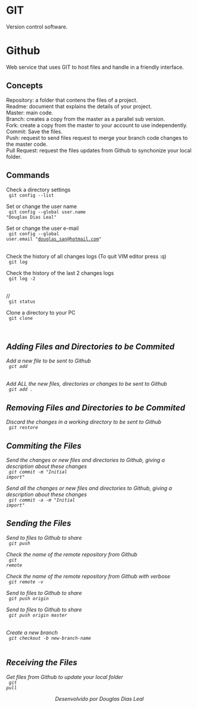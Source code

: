 # GIT
Version control software.

# Github
Web service that uses GIT to host files and handle in a friendly interface.

## Concepts
Repository: a folder that contens the files of a project.<br>
Readme: document that explains the details of your project.<br>
Master: main code.<br>
Branch: creates a copy from the master as a parallel sub version.<br>
Fork: create a copy from the master to your account to use independently.<br>
Commit: Save the files.<br>
Push: request to send files request to merge your branch code changes to the master code.<br>
Pull Request: request the files updates from Github to synchonize your local folder.<br>

## Commands

Check a directory settings
<br>
<code>
    git config --list
</code>
<br>

Set or change the user name
<br>
<code>
    git config --global user.name "Douglas Dias Leal"
</code>
<br>

Set or change the user e-mail
<br>
<code>
    git config --global user.email "douglas_san@hotmail.com"
</code>
<br>

Check the history of all changes logs (To quit VIM editor press :q)
<br>
<code>
    git log
</code>
<br>

Check the history of the last 2 changes logs
<br>
<code>
    git log -2
</code>
<br>

//
<br>
<code>
    git status
</code>
<br>

Clone a directory to your PC
<br>
<code>
    git clone <address>
</code>
<br>

## Adding Files and Directories to be Commited
Add a new file to be sent to Github
<br>
<code>
    git add <file>
</code>
<br>

Add ALL the new files, directories or changes to be sent to Github
<br>
<code>
    git add .
</code>
<br>

## Removing Files and Directories to be Commited
Discard the changes in a working directory to be sent to Github
<br>
<code>
    git restore <file>
</code>
<br>

## Commiting the Files
Send the changes or new files and directories to Github, giving a description about these changes
<br>
<code>
    git commit -m "Initial import"
</code>
<br>

Send all the changes or new files and directories to Github, giving a description about these changes
<br>
<code>
    git commit -a -m "Initial import"
</code>
<br>

## Sending the Files
Send to files to Github to share
<br>
<code>
    git push
</code>
<br>

Check the name of the remote repository from Github
<br>
<code>
    git remote
</code>
<br>

Check the name of the remote repository from Github with verbose
<br>
<code>
    git remote -v
</code>
<br>

Send to files to Github to share
<br>
<code>
    git push origin
</code>
<br>

Send to files to Github to share
<br>
<code>
    git push origin master
</code>
<br>

Create a new branch
<br>
<code>
    git checkout -b new-branch-name
</code>
<br>

## Receiving the Files
Get files from Github to update your local folder
<br>
<code>
    git pull
</code>
<br>


<p align="center">Desenvolvido por Douglas Dias Leal</p>
